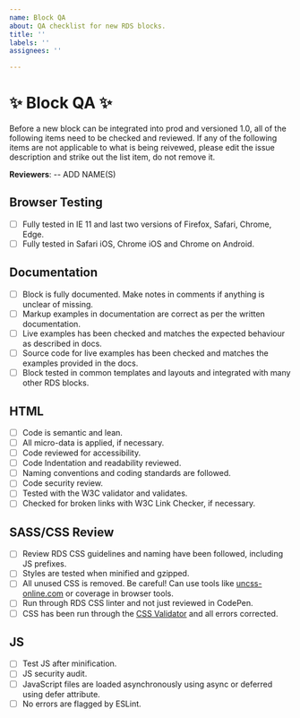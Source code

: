 ```yaml
---
name: Block QA
about: QA checklist for new RDS blocks.
title: ''
labels: ''
assignees: ''

---
```


# :sparkles: Block QA :sparkles:

Before a new block can be integrated into prod and versioned 1.0, all of the following items need to be checked and reviewed. If any of the following items are not applicable to what is being reivewed, please edit the issue description and strike out the list item, do not remove it.

**Reviewers**:
-- ADD NAME(S)

## Browser Testing

- [ ] Fully tested in IE 11 and last two versions of Firefox, Safari, Chrome, Edge.
- [ ] Fully tested in Safari iOS, Chrome iOS and  Chrome on Android.

## Documentation

- [ ] Block is fully documented. Make notes in comments if anything is unclear of missing.
- [ ] Markup examples in documentation are correct as per the written documentation.
- [ ] Live examples has been checked and matches the expected behaviour as described in docs.
- [ ] Source code for live examples has been checked and matches the examples provided in the docs.
- [ ] Block tested in common templates and layouts and integrated with many other RDS blocks.

## HTML

- [ ] Code is semantic and lean.
- [ ] All micro-data is applied, if necessary.
- [ ] Code reviewed for accessibility.
- [ ] Code Indentation and readability reviewed.
- [ ] Naming conventions and coding standards are followed.
- [ ] Code security review.
- [ ] Tested with the W3C validator and validates.
- [ ] Checked for broken links with W3C Link Checker, if necessary.

## SASS/CSS Review

- [ ] Review RDS CSS guidelines and naming have been followed, including JS prefixes.
- [ ] Styles are tested when minified and gzipped. 
- [ ] All unused CSS is removed. Be careful! Can use tools like [uncss-online.com](http://uncss-online.com) or coverage in browser tools.
- [ ] Run through RDS CSS linter and not just reviewed in CodePen.
- [ ] CSS has been run through the [CSS Validator](https://jigsaw.w3.org/css-validator/) and all errors corrected.

## JS

- [ ] Test JS after minification.
- [ ] JS security audit.
- [ ] JavaScript files are loaded asynchronously using async or deferred using defer attribute.
- [ ] No errors are flagged by ESLint.
